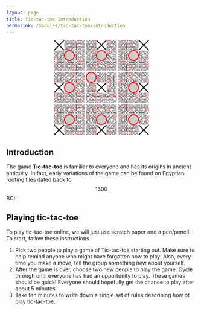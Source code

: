 ```yaml
---
layout: page
title: Tic-tac-toe Introduction
permalink: /modules/tic-tac-toe/introduction
---
```


<p align="center"><img src="fig/tic-tac-toe.png" width="50%"/></p>

## Introduction

The game **Tic-tac-toe** is familiar to everyone and has its origins in ancient antiquity.
In fact, early variations of the game can be found on Egyptian roofing tiles dated back to $$1300$$ BC!

## Playing tic-tac-toe

To play tic-tac-toe online, we will just use scratch paper and a pen/pencil
To start, follow these instructions.
1. Pick two people to play a game of Tic-tac-toe starting out.  Make sure to help remind anyone who might have forgotten how to play!  Also, every time you make a move, tell the group something new about yourself.
2. After the game is over, choose two new people to play the game.  Cycle through until everyone has had an opportunity to play.  These games should be quick!  Everyone should hopefully get the chance to play after about 5 minutes.
3. Take ten minutes to write down a single set of rules describing how ot play tic-tac-toe.


